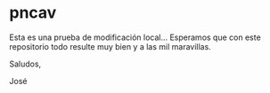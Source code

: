 pncav
=====
Esta es una prueba de modificación local... Esperamos que con este repositorio
todo resulte muy bien y a las mil maravillas.

Saludos,

José